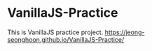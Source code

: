 # VanillaJS-Practice
This is VanillaJS practice project.
https://jeong-seonghoon.github.io/VanillaJS-Practice/
